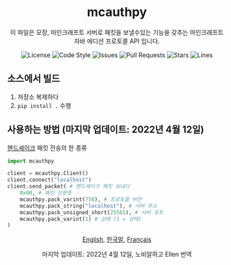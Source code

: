<div align="center">
    <h1>mcauthpy</h1>
    <p>이 파일은 모장, 마인크래프트 서버로 패킷을 보낼수있는 기능을 갖추는 마인크래프트 자바 에디션 프로토콜 API 입니다.</p>
    <img src="https://img.shields.io/github/license/novialriptide/mcauthpy" alt="License">
    <img src="https://img.shields.io/badge/code%20style-black-000000.svg" alt="Code Style">
    <img src="https://img.shields.io/github/issues/novialriptide/mcauthpy" alt="Issues">
    <img src="https://img.shields.io/github/issues-pr/novialriptide/mcauthpy" alt="Pull Requests">
    <img src="https://img.shields.io/github/stars/novialriptide/mcauthpy" alt="Stars">
    <img src="https://img.shields.io/tokei/lines/github/novialriptide/mcauthpy" alt="Lines">
</div>

## 소스에서 빌드
1. 저장소 복제하다
2. `pip install .` 수행

## 사용하는 방법 (마지막 업데이트: 2022년 4월 12일)
[핸드셰이크](https://wiki.vg/Protocol#Handshake) 패킷 전송의 한 종류
```python
import mcauthpy

client = mcauthpy.Client()
client.connect("localhost")
client.send_packet( # 핸드셰이크 패킷 보내다
    0x00, # 패킷 신분증
    mcauthpy.pack_varint(758), # 프로토콜 버전
    mcauthpy.pack_string("localhost"), # 서버 주소
    mcauthpy.pack_unsigned_short(25565), # 서버 포트
    mcauthpy.pack_varint(1) # 상태 (1 = 상태)
)
```

<div align="center">
    <p>
        <a href="https://github.com/novialriptide/mcauthpy#readme">English</a>,
        <a href="https://github.com/novialriptide/mcauthpy/blob/main/.github/README.ko.md">한국말</a>,
        <a href="https://github.com/novialriptide/mcauthpy/blob/main/.github/README.fr.md">Français</a>
    </p>
    <p>마지막 업데이트: 2022년 4월 12일, 노비알하고 Ellen 번역</p>
</div>